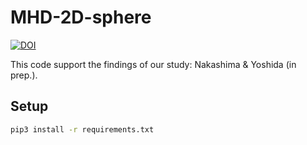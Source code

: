 # MHD-2D-sphere

[![DOI](https://zenodo.org/badge/DOI/10.5281/zenodo.8382316.svg)](https://doi.org/10.5281/zenodo.8382316)

This code support the findings of our study: Nakashima &amp; Yoshida (in prep.).

## Setup

```sh
pip3 install -r requirements.txt
```
